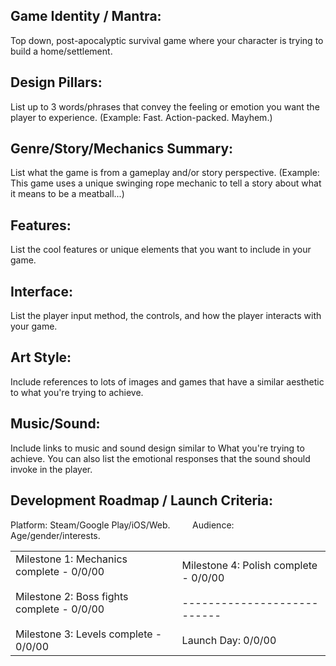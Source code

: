 ## Game Identity / Mantra: 

Top down, post-apocalyptic survival game where your character is trying to build a home/settlement.
## Design Pillars:

List up to 3 words/phrases that convey the feeling or emotion you want the player to experience. (Example: Fast. Action-packed. Mayhem.)

## Genre/Story/Mechanics Summary:

List what the game is from a gameplay and/or story perspective. (Example: This game uses a unique swinging rope mechanic to tell a story about what it means to be a meatball...)

## Features: 

List the cool features or unique elements that you want to include in your game.

## Interface: 

List the player input method, the controls, and how the player interacts with your game.

## Art Style: 

Include references to lots of images and games that have a similar aesthetic to what you're trying to achieve. 

## Music/Sound: 

Include links to music and sound design similar to What you're trying to achieve. You can also list the emotional responses that the sound should invoke in the player.

## Development Roadmap / Launch Criteria: 

Platform: Steam/Google Play/iOS/Web.         Audience: Age/gender/interests.

|   |   |
|---|---|
|Milestone 1: Mechanics complete - 0/0/00<br><br>Milestone 2: Boss fights complete - 0/0/00<br><br>Milestone 3: Levels complete -  0/0/00|Milestone 4: Polish complete - 0/0/00<br><br>---------------------------<br><br>Launch Day: 0/0/00|
